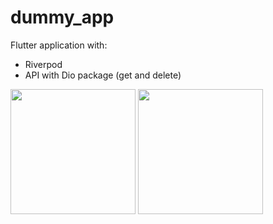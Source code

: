 # dummy_app

Flutter application with: 
- Riverpod
- API with Dio package (get and delete)


<img hight="400" width="200" src="https://user-images.githubusercontent.com/57439344/214394322-a9b14126-26a6-43cd-ba3d-645bdfa814e4.png"> <img hight="400" width="200" src="https://user-images.githubusercontent.com/57439344/214394341-0eca2567-53eb-4b2a-8526-df387ed5ab91.png">
